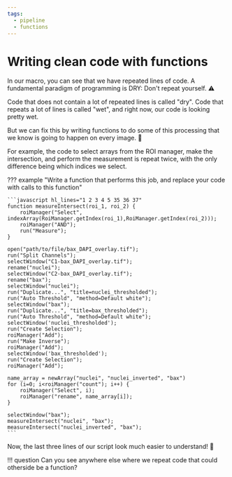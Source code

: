 ```yaml
---
tags:
  - pipeline
  - functions
---
```

# Writing clean code with functions

In our macro, you can see that we have repeated lines of code. A fundamental
paradigm of programming is DRY: Don't repeat yourself. :warning:

Code that does not contain a lot of repeated lines is called "dry". Code that
repeats a lot of lines is called "wet", and right now, our code is looking
pretty wet.

But we can fix this by writing functions to do some of this processing that we
know is going to happen on every image. :wrench:

For example, the code to select arrays from the ROI manager, make the
intersection, and perform the measurement is repeat twice, with the only
difference being which indices we select.

??? example "Write a function that performs this job, and replace your code with calls to this function"

    ```javascript hl_lines="1 2 3 4 5 35 36 37"
    function measureIntersect(roi_1, roi_2) {
        roiManager("Select", indexArray(RoiManager.getIndex(roi_1),RoiManager.getIndex(roi_2)));
        roiManager("AND");
        run("Measure");
    }

    open("path/to/file/bax_DAPI_overlay.tif");
    run("Split Channels");
    selectWindow("C1-bax_DAPI_overlay.tif");
    rename("nuclei");
    selectWindow("C2-bax_DAPI_overlay.tif");
    rename("bax");
    selectWindow("nuclei");
    run("Duplicate...", "title=nuclei_thresholded");
    run("Auto Threshold", "method=Default white");
    selectWindow("bax");
    run("Duplicate...", "title=bax_thresholded");
    run("Auto Threshold", "method=Default white");
    selectWindow('nuclei_thresholded');
    run("Create Selection");
    roiManager("Add");
    run("Make Inverse");
    roiManager("Add");
    selectWindow('bax_thresholded');
    run("Create Selection");
    roiManager("Add");

    name_array = newArray("nuclei", "nuclei_inverted", "bax")
    for (i=0; i<roiManager("count"); i++) {
        roiManager("Select", i);
        roiManager("rename", name_array[i]);
    }

    selectWindow("bax");
    measureIntersect("nuclei", "bax");
    measureIntersect("nuclei_inverted", "bax");
    ```

Now, the last three lines of our script look much easier to understand! :tada:

!!! question
    Can you see anywhere else where we repeat code that could otherside be a
    function?
